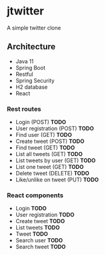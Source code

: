 # jtwitter

A simple twitter clone

## Architecture
- Java 11
- Spring Boot
- Restful
- Spring Security
- H2 database
- React
### Rest routes
- Login (POST) __TODO__
- User registration (POST) __TODO__
- Find user  (GET) __TODO__
- Create tweet (POST) __TODO__
- Find tweet (GET) __TODO__
- List all tweets (GET) __TODO__
- List tweets by user (GET) __TODO__
- List one tweet (GET) __TODO__
- Delete tweet (DELETE) __TODO__
- Like/unlike on tweet (PUT) __TODO__

### React components
- Login __TODO__
- User registration __TODO__
- Create tweet __TODO__
- List tweets __TODO__
- Tweet __TODO__
- Search user __TODO__
- Search tweet __TODO__